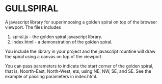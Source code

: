 # GULLSPIRAL

A javascript library for superimposing a golden spiral on top of the browser viewport. The files includes
1. spiral.js - the golden spiral javascript library.
2. index.html - a demonstration of the golden spiral.

You include the library in your project and the javascript rountine will draw the spiral using a canvas on top of the viewport.

You can pass parameters to indicate the start corner of the golden spiral, that is, Noorth-East, North-West, ets, using NE; NW, SE, and SE. See the example of passing parameters in index.html.


